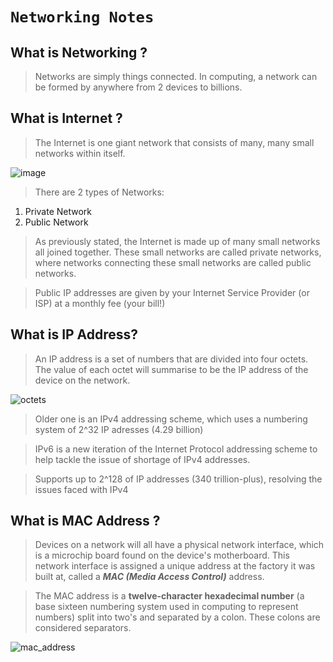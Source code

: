 # `Networking Notes`

## What is Networking ?

>Networks are simply things connected. In computing, a network can be formed by anywhere from 2 devices to billions. 

## What is Internet ? 
> The Internet is one giant network that consists of many, many small networks within itself.
 
![image](https://assets.tryhackme.com/additional/networking-fundamentals/intro-to-networking/what-is-the-internet/internet2.png)

>There are 2 types of Networks:
1. Private Network  
2. Public Network

>As previously stated, the Internet is made up of many small networks all joined together.  These small networks are called private networks, where networks connecting these small networks are called public networks.

>Public IP addresses are given by your Internet Service Provider (or ISP) at a monthly fee (your bill!)

## What is IP Address?
>An IP address is a set of numbers that are divided into four octets. The value of each octet will summarise to be the IP address of the device on the network.

![octets](https://user-images.githubusercontent.com/35003220/205220342-8452cc41-78b0-4feb-b7c7-e4547c9b9b18.png)

>Older one is an IPv4 addressing scheme, which uses a numbering system of 2^32 IP adresses (4.29 billion)

>IPv6 is a new iteration of the Internet Protocol addressing scheme to help tackle the issue of shortage of IPv4 addresses.

>Supports up to 2^128 of IP addresses (340 trillion-plus), resolving the issues faced with IPv4

## What is MAC Address ?
>Devices on a network will all have a physical network interface, which is a microchip board found on the device's motherboard. This network interface is assigned a unique address at the factory it was built at, called a ***MAC (Media Access Control)*** address.

>The MAC address is a **twelve-character hexadecimal number** (a base sixteen numbering system used in computing to represent numbers) split into two's and separated by a colon. These colons are considered separators.

![mac_address](https://user-images.githubusercontent.com/35003220/205228818-77e86395-bf0e-498d-8508-957bfbff7655.png)





